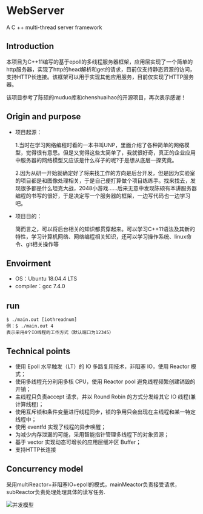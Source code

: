 # WebServer
A C ++ multi-thread server framework

## Introduction
本项目为C++11编写的基于epoll的多线程服务器框架，应用层实现了一个简单的http服务器，实现了http的head解析和get的请求，目前仅支持静态资源的访问，支持HTTP长连接。该框架可以用于实现其他应用服务，目前仅实现了HTTP服务器。

该项目参考了陈硕的muduo库和chenshuaihao的开源项目，再次表示感谢！

## Origin and purpose

- 项目起源：

  1.当时在学习网络编程时看的一本书叫UNP，里面介绍了各种简单的网络模型，觉得很有意思。但是又觉得这些太简单了，我就很好奇，真正的企业应用中服务器的网络模型又应该是什么样子的呢?于是想从底层一探究竟。

  2.因为从研一开始就确定好了将来找工作的方向是后台开发，但是因为实验室的项目都是和图像处理相关，于是自己便打算做个项目练练手。找来找去，发现很多都是什么坦克大战，2048小游戏......后来无意中发现陈硕有本讲服务器编程的书写的很好，于是决定写一个服务器的框架，一边写代码也一边学习吧。  

- 项目目的：

  简而言之，可以将后台相关的知识都贯穿起来。可以学习C++11语法及其新的特性，学习计算机网络、网络编程相关知识，还可以学习操作系统、linux命令、git相关操作等

## Envoirment

- OS：Ubuntu 18.04.4 LTS
- compiler：gcc  7.4.0

## run

```
$ ./main.out [iothreadnum] 
例：$ ./main.out 4
表示采用4个IO线程的工作方式（默认端口为12345） 
```

## Technical points

- 使用 Epoll 水平触发（LT）的 IO 多路复用技术，非阻塞 IO，使用 Reactor 模式；
- 使用多线程充分利用多核 CPU，使用 Reactor pool 避免线程频繁创建销毁的开销；
- 主线程只负责accept 请求，并以 Round Robin 的方式分发给其它 IO 线程(兼计算线程)；
- 使用互斥锁和条件变量进行线程同步，锁的争用只会出现在主线程和某一特定线程中；
- 使用 eventfd 实现了线程的异步唤醒；
- 为减少内存泄漏的可能，采用智能指针管理多线程下的对象资源；
- 基于 vector 实现动态可增长的应用层缓冲区 Buffer；
- 支持HTTP长连接

## Concurrency model

采用multiReactor+非阻塞IO+epoll的模式，mainMeactor负责接受请求，subReactor负责处理处理具体的读写任务.

![并发模型](/home/oil_you/Project/Github/WebServer/model.png)











